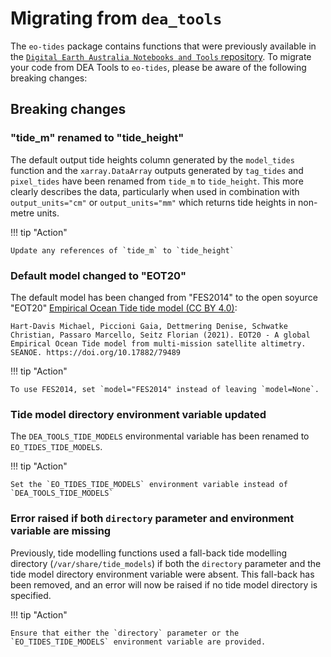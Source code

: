 # Migrating from `dea_tools`

The `eo-tides` package contains functions that were previously available in the [`Digital Earth Australia Notebooks and Tools` repository](https://github.com/GeoscienceAustralia/dea-notebooks/).
To migrate your code from DEA Tools to `eo-tides`, please be aware of the following breaking changes:

## Breaking changes

### "tide_m" renamed to "tide_height"

The default output tide heights column generated by the `model_tides` function and the `xarray.DataArray` outputs generated by `tag_tides` and `pixel_tides` have been renamed from `tide_m` to `tide_height`.
This more clearly describes the data, particularly when used in combination with `output_units="cm"` or `output_units="mm"` which returns tide heights in non-metre units.

!!! tip "Action"

    Update any references of `tide_m` to `tide_height`

### Default model changed to "EOT20"

The default model has been changed from "FES2014" to the open soyurce "EOT20" [Empirical Ocean Tide tide model (CC BY 4.0)](https://doi.org/10.17882/79489):

```
Hart-Davis Michael, Piccioni Gaia, Dettmering Denise, Schwatke Christian, Passaro Marcello, Seitz Florian (2021). EOT20 - A global Empirical Ocean Tide model from multi-mission satellite altimetry. SEANOE. https://doi.org/10.17882/79489
```

!!! tip "Action"

    To use FES2014, set `model="FES2014" instead of leaving `model=None`.

### Tide model directory environment variable updated

The `DEA_TOOLS_TIDE_MODELS` environmental variable has been renamed to `EO_TIDES_TIDE_MODELS`.

!!! tip "Action"

    Set the `EO_TIDES_TIDE_MODELS` environment variable instead of `DEA_TOOLS_TIDE_MODELS`

### Error raised if both `directory` parameter and environment variable are missing

Previously, tide modelling functions used a fall-back tide modelling directory (`/var/share/tide_models`) if both the `directory` parameter and the tide model directory environment variable were absent. This fall-back has been removed, and an error will now be raised if no tide model directory is specified.

!!! tip "Action"

    Ensure that either the `directory` parameter or the `EO_TIDES_TIDE_MODELS` environment variable are provided.
